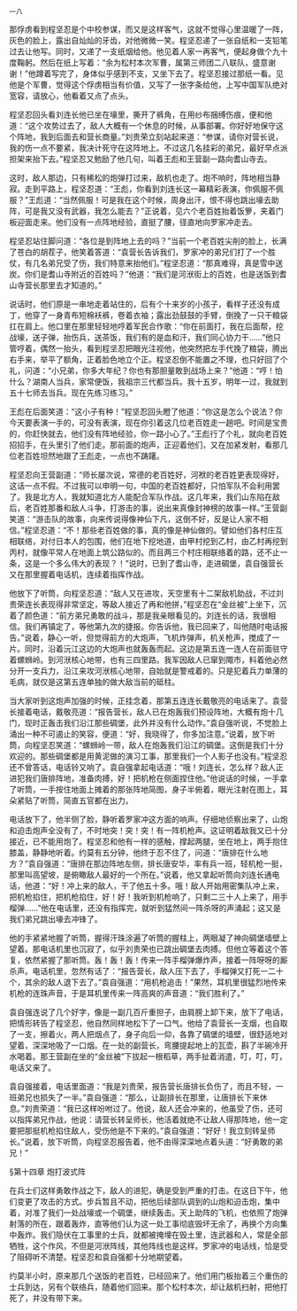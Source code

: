     一八 

   那俘虏看到程坚忍是个中校参谋，而又是这样客气，这就不觉得心里温暖了一阵，灰色的脸上，露出自灿灿的牙齿，对他微微一笑。程坚忍递了一张自纸和一支铅笔过去让他写。同时，又递了一支纸烟给他。他见着人家一再客气，便起身做个九十度鞠躬。然后在纸上写着：“余为松村本次军曹，属第三师团二八联队，盛意谢谢！”他蹲着写完了，身体似乎感到不支，又坐下去了。程坚忍接过那纸一看。见他是个军曹，觉得这个俘虏相当有价值，又写了一张字条给他，上写中国军队绝对宽容，请放心，他看着又点了点头。

   程坚忍回头看刘连长他已坐在壕里，撕开了裤角，在用纱布捆缚伤痕，便和他道：“这个攻势过去了，敌人大概有一个休息的时候，从事部署。你好好地保守这个阵地，我到后面去和营长商量。”刘贵荣立刻站起来道：“参谋，请你对营长说，我的伤一点不要紧，我决计死守在这阵地上。不过这几名挂彩的弟兄，最好早点派担架来抬下去。”程坚忍又勉励了他几句，叫着王彪和王营副一路向耆山寺去。

   这时，敌人那边，只有稀松的炮弹打过来，敌机也走了。炮不响时，阵地相当静寂。走到平路上，程坚忍道：“王彪，你看到刘连长这一幕精彩表演，你佩服不佩服？”王彪道：“当然佩服！可是我在这个时候，周身出汗，恨不得也跳出壕去助阵，可是我又没有武器，我怎么能去？”正说着，见六个老百姓抬着饭箩，夹着门板迎面走来。他们没有一点阵地经验，直挺了腰，径直地向罗家冲走去。

   程坚忍站住脚问道：“各位是到阵地上去的吗？”当前一个老百姓尖削的脸上，长满了苍白的胡茬子，他笑着答道：“袁营长告诉我们，罗家冲的弟兄们打了一个胜仗，有几名弟兄受了伤，我们特意来抬他们。”程坚忍道：“那真难得，真是雪中送炭。你们是耆山寺附近的百姓吗？”他道：“我们是河洑街上的百姓，也是送饭到耆山寺营长那里去才知道的。”

   说话时，他们原是一串地走着站住的，后有个十来岁的小孩子，看样子还没有成丁，他穿了一身青布短棉袄裤，卷着衣袖；露出劲鼓鼓的手臂，倒挽了一只干粮袋扛在肩上。他口里在那里轻轻地哼着军民合作歌：“你在前面打，我在后面帮，挖战壕，送子弹，抬伤兵，送茶饭，我们有的是血和汗，我们同心协力干……”他只管哼着，偶然一抬头，看到程坚忍把眼光注视他，他突然把左手代挽了粮袋，腾出右手来，举平了额角，正着脸色地立个正。程坚忍倒不能置之不理，也只好回了个礼，问道：“小兄弟，你多大年纪？你也有那胆量敢到战场上来？”他道：“哼！怕什么？湖南人当兵，家常便饭，我祖宗三代都当兵。我十五岁，明年一过，我就到五十七师去当兵。现在先练习练习。”

   王彪在后面笑道：“这小子有种！”程坚忍回头瞪了他道：“你这是怎么个说法？你今天要表演一手的，可没有表演，现在你引着这几位老百姓走一趟吧。时间是宝贵的，你赶快就去，他们没有阵地经验，你一路小心了。”王彪行了个礼，就向老百姓招招手，在头里引了他们走。那前面的炮声，正迎着他们，又在加紧发射，看那几位老百姓坦然地跟了王彪走，一点也不踌躇。

   程坚忍向王营副道：“师长屡次说，常德的老百姓好，河袱的老百姓更表现得好，这话一点不假。不过我可以申明一句，中国的老百姓都好，只怕军队不会利用罢了。我是北方人，我就知道北方人能配合军队作战。这几年来，我们山东陷在敌后，老百姓那番和敌人斗争，打游击的事，说出来真像封神榜的故事一样。”王营副笑道：“游击队的故事，向来传说得像神仙下凡，这倒不好，反是让人家不相信。”程坚忍道：“不！那些老百姓做的事，真的像是神仙做的。譬如他们各村庄互相联络，对付日本人的包围，他们在地下挖地道，由甲村挖到乙村，由乙村再挖到丙村，就像平常人在地面上筑公路似的。而且两三个村庄相联络着的路，还不止一条，这是一个多么伟大的表现？！”说时，已到了耆山寺，走进碉堡，袁自强营长又在那里握着电话机，连续着指挥作战。

   他放下了听筒，向程坚忍道：“敌人又在进攻，天空里有十二架敌机助战，不过刘贵荣连长表现得非常坚定，等敌人接近了再和他拼，”程坚忍在“金丝被”上坐下，沉着了颜色道：“前方弟兄勇敢的战斗，那是我亲眼看见的。刘连长的话，我很相信。我们再镇定了，等他第九次的捷报。你告诉他，我已回来了，叫他随时电话报告。”说着，静心一听，但觉得前方的大炮声，飞机炸弹声，机关枪声，搅成了一片。同时，沿着沅江这边的大炮声也就轰轰而起。这边是第五连一连人在前面驻守着螺蛳岭。到河洑核心地带，也有三四里路。我军因敌人已窜到陬市，料着他必然分开一支兵力，沿江来攻河洑核心地带，自始就是警戒着的。只是犯着兵力单薄的毛病，就仅是这第五连单独的做大敌当前的砥柱。

   当大家听到这炮声加强的时候，正挂念着，那第五连连长戴敬亮的电话来了。袁营长接着电话，戴敬亮道：“报告营长，敌人已在炮轰我们预设阵地，大概有炮十几门，现时正轰击我们沿江那些碉堡，此外并没有什么动作。”袁自强听说，不觉脸上涌出一种不可遏止的笑容，便道：“好，我晓得了，你多加注意。”说着，放下听筒，向程坚忍笑道：“螺蛳岭一带，敌人在炮轰我们沿江的碉堡。这倒是我们十分欢迎的。那些碉堡都是用黄泥做的演习工事，那里我们一个人影子也没有。”程坚忍还不曾答话，电话铃又响了。袁自强拿起电话道：“哦！刘连长，怎么样？敌人正进犯我们唐排阵地，准备肉搏，好！把机枪在侧面捏住他。”他说话的时候，一手拿了听筒，一手按住地面上摊着的那张阵地简图，身子半俯着，眼光注射在图上，耳朵紧贴了听筒，简直五官都在出力。

   电话放下了，他半侧了脸，静听着罗家冲这方面的响声。仔细地侦察出来了，山炮和迫击炮声全没有了，不时地突！突！突！有一阵机枪声。这证明着敌我又已十分接近，已不能用炮了。程坚忍和他有一样的感触，撑起两腿，坐在地上，两手抱住膝盖，静静地听着。约莫有五分钟，他终于忍不住了，问道：“唐排在什么地方？”袁自强道：“唐排在那边阵地左侧，排长唐安华，率有兵一班，轻机枪一挺，那里叫高望坡，是俯瞰敌人最好的一个所在。”说着，他又拿起听筒向刘连长通电话，他道：“好！冲上来的敌人，干了他五十多。哦！敌人开始用密集队冲上来，把机枪掐住，把机枪掐住，好！好！我听到机枪响了，只剩二三十人上来了，用手榴弹……”他在电话里，还没有指挥完，就听到猛然间一阵杀呀的声涌起；这又是我们弟兄跳出壕去冲锋了。

   他的手紧紧地握了听筒，握得汗珠涂遍了听筒的握柱上，两眼凝了神向碉堡墙壁上望着。那电话机里也沉寂了，似乎刘贵荣也已跳出碉堡去肉搏。但他立等着这个答复，依然紧握了那听筒。轰！轰！轰！传来一阵手榴弹爆炸声，接着一阵呀呀的厮杀声。电话机里，忽然有话了：“报告营长，敌人压下去了，手榴弹又打死一二十个，其余的敌人退下去了。”袁自强道：“用机枪追击！”果然，耳机里很猛烈地传来机枪的连珠声音，于是耳机里传来一阵高爽的声音道：“我们胜利了。”

   袁自强连说了几个好字，像是一副几百斤重担子，由肩膀上卸下来，放下了电话，把情形转告了程坚忍，他自然同样地松下了一口气。他给了袁营长一支烟，也自取了一支，擦着火，两人把烟点了，身子向后一仰，各靠了碉堡的墙壁，很舒适地对望着，深深地吸了一口烟。在一处的副营长，弯腰提起地上的瓦壶，斟了半碗冷开水喝着。那王营副在坐的“金丝被”下拔起一根稻草，两手扯着消遣，叮，叮，叮，电话又来了。

   袁自强接着，电话里面道：“我是刘贵荣，报告营长唐排长负伤了，而且不轻，一班弟兄也损失了一半。”袁自强道：“那么，让副排长在那里，让唐排长下来休息。”刘贵荣道：“我已这样吩咐过了。他说，敌人还会冲来的，他虽受了伤，还可以指挥弟兄作战，他说：请营长转呈师长，他活着就绝不让敌人得那阵地，他一定要把那挺机枪掐住敌人，受伤他是不下来的。”袁自强道：“好好！我立刻转呈师长。”说着，放下听筒，向程坚忍报告着，他不由得深深地点着头道：“好勇敢的弟兄！”

   §第十四章 炮打波式阵

   在兵士们这样勇敢作战之下，敌人的进犯，确是受到严重的打击。在这日下午，他们变更了攻击的方式。步兵暂且不动，把他后续部队调到的山炮和迫击炮，集中着，对准了我们一处战壕或一个碉堡，继续轰击。天上助阵的飞机，也依照了炮弹射落的所在，跟着轰炸，直等他们认为这一处工事彻底毁坏无余了，再换个方向集中轰炸。我们隐伏在工事里的士兵，就都被掩埋在毁土里，连武器和人，常是全部牺牲，这个作风，不但是河洑阵线，其他阵线也是这样。罗家冲的电话线，恰是受了阻碍听不清楚。程坚忍和袁自强都十分地期望着。

   约莫半小时，原来那几个送饭的老百姓，已经回来了。他们用门板抬着三个重伤的士兵到达，另有个联络兵，随着他们回来。那个松村本次，却让敌机扫射，把他打死了，并没有带下来。

